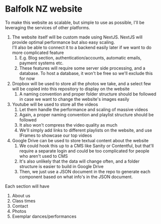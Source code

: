 # Balfolk NZ website
To make this website as scalable, but simple to use as possible, I'll be leveraging the services of other platforms.

1. The website itself will be custom made using NextJS. NextJS will provide optimal performance but also easy scaling. <br>
   I'll also be able to connect it to a backend easily later if we want to do more complicated feature
    1. E.g. Blog section, authentication/accounts, automatic emails, payment systems etc.
    2. These features will require some server side processing, and a database. To host a database, it won't be free so we'll exclude this for now
2. Dropbox will be used to store all the photos we take, and a select few will be copied into this repository to display on the website
    1. A naming convention and proper folder structure should be followed in case we want to change the website's images easily
3. Youtube will be used to store all the videos
    1. Let them handle the performance and scaling of massive videos
    2. Again, a proper naming convention and playlist structure should be followed
    3. It also won't compress the video quality as much
    4. We'll simply add links to different playlists on the website, and use IFrames to showcase our top videos
4. Google Drive can be used to store textual content about the website
    1. We could hook this up to a CMS like Sanity or Contentful, but that'll require a separate login and could be too complicated for people who aren't used to CMS
    2. It's also unlikely that the data will change often, and a folder structure is easier to build in Google Drive
    3. Then, we just use a JSON document in the repo to generate each component based on what info's in the JSON document. 


Each section will have
1. About us
2. Class times
3. Contact
4. Photos
5. Exemplar dances/performances